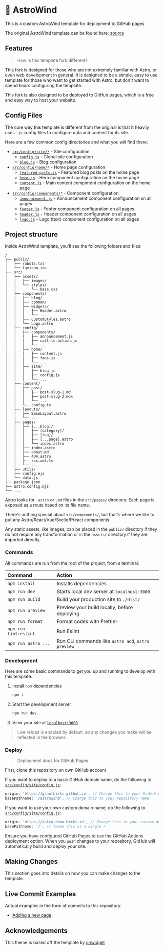 # 🚀 AstroWind

This is a custom AstroWind template for deployment to GitHub pages

The original AstroWind template can be found here: [source](https://github.com/onwidget/astrowind)

## Features

> How is this template fork different?

This fork is designed for those who are not extremely familiar with Astro, or even web development in general. It is designed to be a simple, easy to use template for those who want to get started with Astro, but don't want to spend hours configuring the template.

This fork is also designed to be deployed to GitHub pages, which is a free and easy way to host your website.

## Config Files

The core way this template is different from the original is that it heavily uses `.js` config files to configure data and content for its site.

Here are a few common config directories and what you will find there:

- [`src/config/site/*`](src/config/site) - Site configuration
  - [`config.js`](src/config/site/config.js) - Global site configuration
  - [`blog.js`](src/config/site/blog.js) - Blog configuration
- [`src/config/home/*`](src/config/home) - Home page configuration
  - [`featured-posts.js`](src/config/home/featured-posts.js) - Featured blog posts on the home page
  - [`hero.js`](src/config/home/hero.js) - Hero component configuration on the home page
  - [`content.js`](src/config/home/content.js) - Main content component configuration on the home page
- [`src/config/components/*`](src/config/components) - Component configuration
  - [`announcement.js`](src/config/components/announcement.js) - Announcement component configuration on all pages
  - [`footer.js`](src/config/components/footer.js) - Footer component configuration on all pages
  - [`header.js`](src/config/components/header.js) - Header component configuration on all pages
  - [`logo.js`](src/config/components/logo.js) - Logo (text) component configuration on all pages

## Project structure

Inside AstroWind template, you'll see the following folders and files:

```text
/
├── public/
│   ├── robots.txt
│   └── favicon.ico
├── src/
│   ├── assets/
│   │   ├── images/
│   │   └── styles/
│   │       └── base.css
│   ├── components/
│   │   ├── blog/
│   │   ├── common/
│   │   ├── widgets/
│   │   │   ├── Header.astro
│   │   │   └── ...
│   │   ├── CustomStyles.astro
│   │   └── Logo.astro
│   ├── config/
│   │   ├── components/
|   |   |   ├── announcement.js
|   |   |   ├── call-to-action.js
│   │   │   └── ...
│   │   ├── home/
|   |   |   ├── content.js
|   |   |   ├── faqs.js
│   │   │   └── ...
│   │   ├── site/
│   │   │   ├── blog.js
|   |   |   ├── config.js
│   │   │   └── ...
│   ├── content/
│   │   ├── post/
│   │   │   ├── post-slug-1.md
│   │   │   ├── post-slug-2.mdx
│   │   │   └── ...
│   │   └-- config.ts
│   ├── layouts/
│   │   ├── BaseLayout.astro
│   │   └── ...
│   ├── pages/
│   │   ├── [...blog]/
│   │   │   ├── [category]/
│   │   │   ├── [tag]/
│   │   │   ├── [...page].astro
│   │   │   └── index.astro
│   │   ├── index.astro
│   │   ├── about.md
│   │   ├── 404.astro
│   │   ├-- rss.xml.ts
│   │   └── ...
│   ├── utils/
│   ├── config.mjs
│   └── data.js
├── package.json
├── astro.config.mjs
└── ...
```

Astro looks for `.astro` or `.md` files in the `src/pages/` directory. Each page is exposed as a route based on its file name.

There's nothing special about `src/components/`, but that's where we like to put any Astro/React/Vue/Svelte/Preact components.

Any static assets, like images, can be placed in the `public/` directory if they do not require any transformation or in the `assets/` directory if they are imported directly.

### Commands

All commands are run from the root of the project, from a terminal:

| Command               | Action                                             |
| :-------------------- | :------------------------------------------------- |
| `npm install`         | Installs dependencies                              |
| `npm run dev`         | Starts local dev server at `localhost:3000`        |
| `npm run build`       | Build your production site to `./dist/`            |
| `npm run preview`     | Preview your build locally, before deploying       |
| `npm run format`      | Format codes with Prettier                         |
| `npm run lint:eslint` | Run Eslint                                         |
| `npm run astro ...`   | Run CLI commands like `astro add`, `astro preview` |

### Development

Here are some basic commands to get you up and running to develop with this template:

1. Install `npm` dependencies

    ```bash
    npm i
    ```

2. Start the development server

    ```bash
    npm run dev
    ```

3. View your site at [`localhost:3000`](http://localhost:3000/)

> Live reload is enabled by default, so any changes you make will be reflected in the browser.

### Deploy

> Deployment docs for GitHub Pages

First, clone this repository on own GitHub account

If you want to deploy to a basic GitHub domain name, do the following to [`src/config/site/config.js`](src/config/site/config.js):

```js
origin: 'https://grantbirki.github.io', // Change this to your GitHub username
basePathname: '/astrowind', // Change this to your repository name
```

If you want to use your own custom domain name, do the following to [`src/config/site/config.js`](src/config/site/config.js):

```js
origin: 'https://astro-demo.birki.io', // Change this to your custom domain name make sure it points to your GitHub Pages domain
basePathname: '/', // leave this as a single /
```

Ensure you have configured GitHub Pages to use the GitHub Actions deployment option. When you `push` changes to your repository, GitHub will automatically build and deploy your site.

## Making Changes

This section goes into details on how you can make changes to the template.

## Live Commit Examples

Actual examples in the form of commits to this repository:

- [Adding a new page](https://github.com/GrantBirki/astrowind/commit/6836c11a3140181a65f252e3709e398f67e632c4)

## Acknowledgements

This theme is based off the template by [onwidget](https://github.com/onwidget/astrowind)
